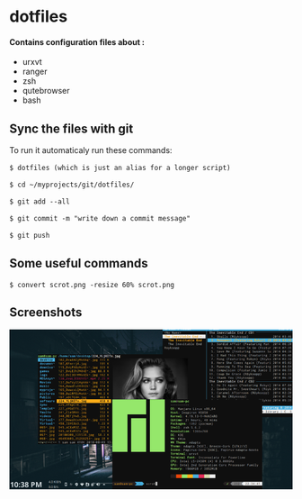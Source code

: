 # dotfiles
#### Contains configuration files about : 
- urxvt 
- ranger 
- zsh
- qutebrowser
- bash 

## Sync the files with git
To run it automaticaly run these commands:
```
$ dotfiles (which is just an alias for a longer script)
```
```
$ cd ~/myprojects/git/dotfiles/
```
```
$ git add --all
```
```
$ git commit -m "write down a commit message"
```
```
$ git push
```

## Some useful commands
```
$ convert scrot.png -resize 60% scrot.png
```

## Screenshots
![screen1](screenshots/scrot.png)
